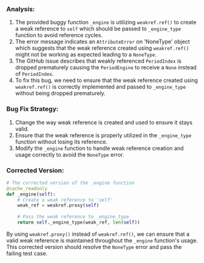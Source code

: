 ### Analysis:
1. The provided buggy function `_engine` is utilizing `weakref.ref()` to create a weak reference to `self` which should be passed to `_engine_type` function to avoid reference cycles.
2. The error message indicates an `AttributeError` on 'NoneType' object which suggests that the weak reference created using `weakref.ref()` might not be working as expected leading to a `NoneType`.
3. The GitHub issue describes that weakly referenced `PeriodIndex` is dropped prematurely causing the `PeriodEngine` to receive a `None` instead of `PeriodIndex`.
4. To fix this bug, we need to ensure that the weak reference created using `weakref.ref()` is correctly implemented and passed to `_engine_type` without being dropped prematurely.

### Bug Fix Strategy:
1. Change the way weak reference is created and used to ensure it stays valid.
2. Ensure that the weak reference is properly utilized in the `_engine_type` function without losing its reference.
3. Modify the `_engine` function to handle weak reference creation and usage correctly to avoid the `NoneType` error.

### Corrected Version:
```python
# The corrected version of the _engine function
@cache_readonly
def _engine(self):
    # Create a weak reference to 'self'
    weak_ref = weakref.proxy(self)
    
    # Pass the weak reference to _engine_type
    return self._engine_type(weak_ref, len(self))
```

By using `weakref.proxy()` instead of `weakref.ref()`, we can ensure that a valid weak reference is maintained throughout the `_engine` function's usage. This corrected version should resolve the `NoneType` error and pass the failing test case.